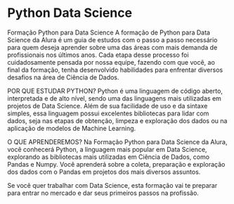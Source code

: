 # Python Data Science

Formação Python para Data Science
A formação de Python para Data Science da Alura é um guia de estudos com o passo a passo necessário para quem deseja aprender sobre uma das áreas com mais demanda de profissionais nos últimos anos. Cada etapa desse processo foi cuidadosamente pensada por nossa equipe, fazendo com que você, ao final da formação, tenha desenvolvido habilidades para enfrentar diversos desafios na área de Ciência de Dados.

POR QUE ESTUDAR PYTHON?
Python é uma linguagem de código aberto, interpretada e de alto nível, sendo uma das linguagens mais utilizadas em projetos de Data Science. Além de sua facilidade de uso e da sintaxe simples, essa linguagem possui excelentes bibliotecas para lidar com dados, seja nas etapas de obtenção, limpeza e exploração dos dados ou na aplicação de modelos de Machine Learning.

O QUE APRENDEREMOS?
Na Formação Python para Data Science da Alura, você conhecerá Python, a linguagem mais popular em Data Science, explorando as bibliotecas mais utilizadas em Ciência de Dados, como Pandas e Numpy. Você aprenderá sobre a coleta, preparação e exploração dos dados com o Pandas em projetos dos mais diversos assuntos.

Se você quer trabalhar com Data Science, esta formação vai te preparar para entrar no mercado e dar seus primeiros passos na profissão.

